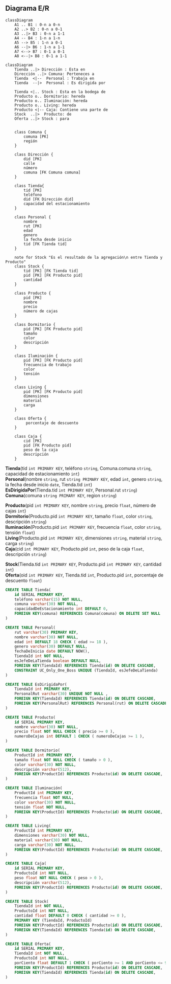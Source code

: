 ## Diagrama E/R

```mermaid
classDiagram
    A1 .. B1 : 0-n a 0-n
    A2 ..> B2 : 0-n a 0-1
    A3 ..|> B3 : 0-n a 1-1
    A4 -- B4 : 1-n a 1-n
    A5 --> B5 : 1-n a 0-1
    A6 --|> B6 : 1-n a 1-1
    A7 <--> B7 : 0-1 a 0-1
    A8 <--|> B8 : 0-1 a 1-1
```

```mermaid
classDiagram
    Tienda ..|> Dirección : Esta en
    Dirección ..|> Comuna: Perteneces a
    Tienda  <|--  Personal : Trabaja en
    Tienda  --|>  Personal : Es dirigida por

    Tienda <|.. Stock : Esta en la bodega de
    Producto o.. Dormitorio: hereda
    Producto o.. Iluminación: hereda
    Producto o.. Living: hereda
    Producto <|-- Caja: Contiene una parte de
    Stock  ..|>  Producto: de
    Oferta ..|> Stock : para


    class Comuna {
        comuna [PK]
        región
    }

    class Dirección {
        did [PK]
        calle
        número
        comuna [FK Comuna comuna]
    }

    class Tienda{
        tid [PK]
        teléfono
        did [FK Dirección did]
        capacidad del estacionamiento
    }

    class Personal {
        nombre
        rut [PK]
        edad
        genero
        la fecha desde inicio
        tid [FK Tienda tid]
    }

    note for Stock "Es el resultado de la agregación\n entre Tienda y Producto"
    class Stock {
        tid [PK] [FK Tienda tid]
        pid [PK] [FK Producto pid]
        cantidad
    }

    class Producto {
        pid [PK]
        nombre
        precio
        número de cajas
    }

    class Dormitorio {
        pid [PK] [FK Producto pid]
        tamaño
        color
        descripción
    }

    class Iluminación {
        pid [PK] [FK Producto pid]
        frecuencia de trabajo
        color
        tensión
    }

    class Living {
        pid [PK] [FK Producto pid]
        dimensiones
        material
        carga
    }

    class Oferta {
         porcentaje de descuento
    }

    class Caja {
        cid [PK]
        pid [FK Producto pid]
        peso de la caja
        descripción
    }
```

**Tienda**(tid `int PRIMARY KEY`, teléfono `string`, Comuna.comuna `string`, capacidad de estacionamiento `int`) \
**Personal**(nombre `string`, rut `string PRIMARY KEY`, edad `int`, genero `string`, la fecha desde inicio `date`, Tienda.tid `int`) \
**EsDirigidaPor**(Tienda.tid `int PRIMARY KEY`, Personal.rut `string`)\
**Comuna**(comuna `string PRIMARY KEY`, region `string`)

**Producto**(pid `int PRIMARY KEY`, nombre `string`, precio `float`, número de cajas `int`) \
**Dormitorio**(Producto.pid `int PRIMARY KEY`, tamaño `float`, color `string`, descripción `string`) \
**Iluminación**(Producto.pid `int PRIMARY KEY`, frecuencia `float`, color `string`, tensión `float`) \
**Living**(Producto.pid `int PRIMARY KEY`, dimensiones `string`, material `string`, carga `string`)\
**Caja**(cid `int PRIMARY KEY`, Producto.pid `int`, peso de la caja `float`, descripción `string`)

**Stock**(Tienda.tid `int PRIMARY KEY`, Producto.pid `int PRIMARY KEY`, cantidad `int`) \
**Oferta**(oid `int PRIMARY KEY`, Tienda.tid `int`, Producto.pid `int`, porcentaje de descuento `float`)

```sql
CREATE TABLE Tienda(
    id SERIAL PRIMARY KEY,
    teléfono varchar(15) NOT NULL,
    comuna varchar(30) NOT NULL,
    capacidadDeEstacionamiento int DEFAULT 0,
    FOREIGN KEY(comuna) REFERENCES Comuna(comuna) ON DELETE SET NULL
)

CREATE TABLE Personal(
    rut varchar(30) PRIMARY KEY,
    nombre varchar(30) NOT NULL,
    edad int DEFAULT 18 CHECK ( edad >= 18 ),
    genero varchar(30) DEFAULT NULL,
    fechaDeInicio date DEFAULT NOW(),
    TiendaId int NOT NULL,
    esJefeDeLaTienda boolean DEFAULT NULL,
    FOREIGN KEY(TiendaId) REFERENCES Tienda(id) ON DELETE CASCADE,
    CONSTRAINT UC_Only_One_Boss UNIQUE (TiendaId, esJefeDeLaTienda)
)

CREATE TABLE EsDirigidaPor(
    TiendaId int PRIMARY KEY,
    PersonalRut varchar(30) UNIQUE NOT NULL ,
    FOREIGN KEY(TiendaId) REFERENCES Tienda(id) ON DELETE CASCADE,
    FOREIGN KEY(PersonalRut) REFERENCES Personal(rut) ON DELETE CASCADE
)

CREATE TABLE Producto(
    id SERIAL PRIMARY KEY,
    nombre varchar(30) NOT NULL,
    precio float NOT NULL CHECK ( precio >= 0 ),
    numeroDeCajas int DEFAULT 1 CHECK ( numeroDeCajas >= 1 ),
)

CREATE TABLE Dormitorio(
    ProductId int PRIMARY KEY,
    tamaño float NOT NULL CHECK ( tamaño > 0 ),
    color varchar(30) NOT NULL,
    descripción varchar(512),
    FOREIGN KEY(ProductId) REFERENCES Producto(id) ON DELETE CASCADE,
)

CREATE TABLE Iluminación(
    ProductId int PRIMARY KEY,
    frecuencia float NOT NULL,
    color varchar(30) NOT NULL,
    tensión float NOT NULL,
    FOREIGN KEY(ProductId) REFERENCES Producto(id) ON DELETE CASCADE,
)

CREATE TABLE Living(
    ProductId int PRIMARY KEY,
    dimensiones varchar(30) NOT NULL,
    material varchar(30) NOT NULL,
    carga varchar(30) NOT NULL,
    FOREIGN KEY(ProductId) REFERENCES Producto(id) ON DELETE CASCADE,
)

CREATE TABLE Caja(
    id SERIAL PRIMARY KEY,
    ProductoId int NOT NULL,
    peso float NOT NULL CHECK ( peso > 0 ),
    descripción varchar(512),
    FOREIGN KEY(ProductId) REFERENCES Producto(id) ON DELETE CASCADE,
)

CREATE TABLE Stock(
    TiendaId int NOT NULL,
    ProductoId int NOT NULL,
    cantidad float DEFAULT 0 CHECK ( cantidad >= 0 ),
    PRIMARY KEY (TiendaId, ProductoId)
    FOREIGN KEY(ProductId) REFERENCES Producto(id) ON DELETE CASCADE,
    FOREIGN KEY(TiendaId) REFERENCES Tienda(id) ON DELETE CASCADE,
)

CREATE TABLE Oferta(
    id SERIAL PRIMARY KEY,
    TiendaId int NOT NULL,
    ProductoId int NOT NULL,
    porCiento float DEFAULT 1 CHECK ( porCiento >= 1 AND porCiento <= 99 ),
    FOREIGN KEY(ProductId) REFERENCES Producto(id) ON DELETE CASCADE,
    FOREIGN KEY(TiendaId) REFERENCES Tienda(id) ON DELETE CASCADE,
)

```

